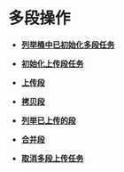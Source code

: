 # 多段操作<a name="obs_04_0096"></a>

-   **[列举桶中已初始化多段任务](列举桶中已初始化多段任务.md)**  

-   **[初始化上传段任务](初始化上传段任务.md)**  

-   **[上传段](上传段.md)**  

-   **[拷贝段](拷贝段.md)**  

-   **[列举已上传的段](列举已上传的段.md)**  

-   **[合并段](合并段.md)**  

-   **[取消多段上传任务](取消多段上传任务.md)**  

